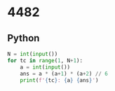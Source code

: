 # 4482

## Python

```python
N = int(input())
for tc in range(1, N+1):
    a = int(input())
    ans = a * (a+1) * (a+2) // 6
    print(f'{tc}: {a} {ans}')
```
